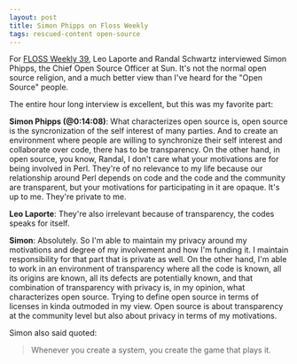 ```yaml
---
layout: post
title: Simon Phipps on Floss Weekly
tags: rescued-content open-source
---
```


For [FLOSS Weekly 39](https://twit.tv/shows/floss-weekly/episodes/39),
Leo Laporte and Randal Schwartz interviewed Simon Phipps, the Chief
Open Source Officer at Sun. It's not the normal open source religion,
and a much better view than I've heard for the "Open Source" people.

The entire hour long interview is excellent, but this was my favorite
part:


**Simon Phipps (@0:14:08)**: What characterizes open source is, open
source is the syncronization of the self interest of many parties. And
to create an environment where people are willing to synchronize their
self interest and collaborate over code, there has to be transparency.
On the other hand, in open source, you know, Randal, I don't care what
your motivations are for being involved in Perl. They're of no
relevance to my life because our relationship around Perl depends on
code and the code and the community are transparent, but your
motivations for participating in it are opaque. It's up to me. They're
private to me.

**Leo Laporte**: They're also irrelevant because of transparency, the
codes speaks for itself.

**Simon**: Absolutely. So I'm able to maintain my privacy around my
motivations and degree of my involvement and how I'm funding it. I
maintain responsibility for that part that is private as well. On the
other hand, I'm able to work in an environment of transparency where
all the code is known, all its origins are known, all its defects are
potentially known, and that combination of transparency with privacy
is, in my opinion, what characterizes open source. Trying to define
open source in terms of licenses in kinda outmoded in my view. Open
source is about transparency at the community level but also about
privacy in terms of my motivations.


Simon also said quoted:

> Whenever you create a system, you create the game that plays it.
